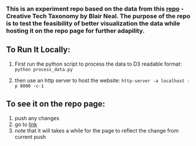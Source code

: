 ### This is an experiment repo based on the data from this [repo](https://github.com/laserpilot/Creative_Tech_Taxonomy) - Creative Tech Taxonomy by Blair Neal. The purpose of the repo is to test the feasibility of better visualization the data while hosting it on the repo page for further adapility.

## To Run It Locally:

1. First run the python script to process the data to D3 readable format:
`python process_data.py`

2. then use an http server to host the website: 
`http-server -a localhost -p 8000 -c-1`

## To see it on the repo page:
1. push any changes
2. go to [link](https://heidihe.github.io/Experiment_Repo_on_CreativeTech_Taxonomy/)
3. note that it will takes a while for the page to reflect the change from current push


